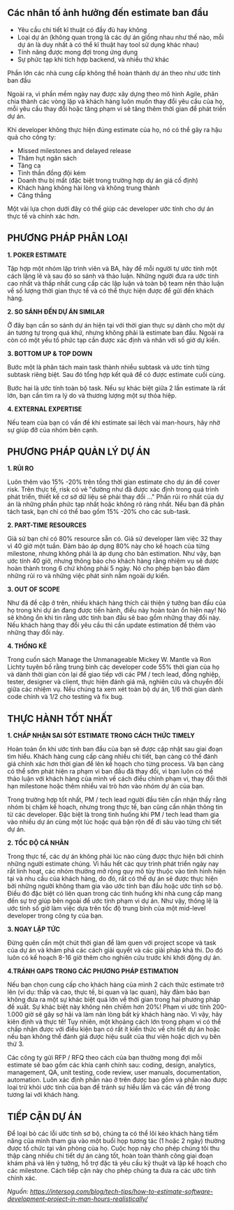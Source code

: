 ## Các nhân tố ảnh hưởng đến estimate ban đầu 
- Yêu cầu chi tiết kĩ thuật có đầy đủ hay không
- Loại dự án (không quan trọng là các dự án giống nhau như thế nào, mỗi dự án là duy nhất à có thể kĩ thuật hay tool sử dụng khác nhau)
- Tính năng được mong đợi trong ứng dụng
- Sự phức tạp khi tích hợp backend, và nhiều thứ khác

Phần lớn các nhà cung cấp không thể hoàn thành dự án theo như ước tính ban đầu 

Ngoài ra, vì phần mềm ngày nay được xây dựng theo mô hình Agile, phân chia thành các vòng lặp và khách hàng luôn muốn thay đổi yêu cầu của họ, mỗi yêu cầu thay đổi hoặc tăng phạm vi sẽ tăng thêm thời gian để phát triển dự án.

Khi developer không thực hiện đúng estimate của họ, nó có thể gây ra hậu quả cho công ty:

- Missed milestones and delayed release
- Thâm hụt ngân sách
- Tăng ca
- Tinh thần đồng đội kém
- Doanh thu bị mất (đặc biệt trong trường hợp dự án giá cố định)
- Khách hàng không hài lòng và không trung thành
- Căng thẳng

Một vài lựa chọn dưới đây có thể giúp các developer ước tính cho dự án thực tế và chính xác hơn.

## PHƯƠNG PHÁP PHÂN LOẠI
**1. POKER ESTIMATE**

Tập hợp một nhóm lập trình viên và BA, hãy để mỗi người tự ước tính một cách lặng lẽ và sau đó so sánh và thảo luận. Những người đưa ra ước tính cao nhất và thấp nhất cung cấp các lập luận và toàn bộ team nên thảo luận về số lượng thời gian thực tế và có thể thực hiện được để gửi đến khách hàng.

**2. SO SÁNH ĐẾN DỰ ÁN SIMILAR**

Ở đây bạn cần so sánh dự án hiện tại với thời gian thực sự dành cho một dự án tương tự trong quá khứ, nhưng không phải là estimate ban đầu. Ngoài ra còn có một yếu tố phức tạp cần được xác định và nhân với số giờ dự kiến.

**3. BOTTOM UP & TOP DOWN**

Bước một là phân tách main task thành nhiều subtask và ước tính từng subtask riêng biệt. Sau đó tổng hợp kết quả để có được estimate cuối cùng.

Bước hai là ước tính toàn bộ task. Nếu sự khác biệt giữa 2 lần estimate là rất lớn, bạn cần tìm ra lý do và thương lượng một sự thỏa hiệp.

**4. EXTERNAL EXPERTISE**

Nếu team của bạn có vấn đề khi estimate sai lêch vài man-hours, hãy nhờ sự giúp đỡ của nhóm bên cạnh.

## PHƯƠNG PHÁP QUẢN LÝ DỰ ÁN
**1. RỦI RO**

Luôn thêm vào 15% -20% trên tổng thời gian estimate cho dự án để cover risk. Trên thực tế, risk có vẻ "dường như đã được xác định trong quá trình phát triển, thiết kế cơ sở dữ liệu sẽ phải thay đổi ..." Phần rủi ro nhất của dự án là những phần phức tạp nhất hoặc không rõ ràng nhất. Nếu bạn đã phân tách task, bạn chỉ có thể bao gồm 15% -20% cho các sub-task.

**2. PART-TIME RESOURCES**

Giả sử bạn chỉ có 80% resource sẵn có. Giả sử developer làm việc 32 thay vì 40 giờ một tuần. Đảm bảo áp dụng 80% này cho kế hoạch của từng milestone, nhưng không phải là áp dụng cho bản estimation. Như vậy, bạn ước tính 40 giờ, nhưng thông báo cho khách hàng rằng nhiệm vụ sẽ được hoàn thành trong 6 chứ không phải 5 ngày. Nó cho phép bạn bảo đảm những rủi ro và những việc phát sinh nằm ngoài dự kiến.

**3. OUT OF SCOPE**

Như đã đề cập ở trên, nhiều khách hàng thích cải thiện ý tưởng ban đầu của họ trong khi dự án đang được tiến hành, điều này hoàn toàn ổn hiện nay! Nó sẽ không ổn khi tin rằng ước tính ban đầu sẽ bao gồm những thay đổi này. Nếu khách hàng thay đổi yêu cầu thì cần update estimation để thêm vào những thay đổi này.

**4. THỐNG KÊ**

Trong cuốn sách Manage the Unmanageable Mickey W. Mantle và Ron Lichty tuyên bố rằng trung bình các developer code 55% thời gian của họ và dành thời gian còn lại để giao tiếp với các PM / tech lead, đồng nghiệp, tester, designer và client, thực hiện đánh giá mã, nghiên cứu và chuyển đổi giữa các nhiệm vụ. Nếu chúng ta xem xét toàn bộ dự án, 1/6 thời gian dành code chính và 1/2 cho testing và fix bug. 

## THỰC HÀNH TỐT NHẤT

**1. CHẤP NHẬN SAI SÓT ESTIMATE TRONG CÁCH THỨC TIMELY**

Hoàn toàn ổn khi ước tính ban đầu của bạn sẽ được cập nhật sau giai đoạn tìm hiểu. Khách hàng cung cấp càng nhiều chi tiết, bạn càng có thể đánh giá chính xác hơn thời gian để lên kế hoạch cho từng process. Và bạn càng có thể sớm phát hiện ra phạm vi ban đầu đã thay đổi, vì bạn luôn có thể thảo luận với khách hàng của mình về cách điều chỉnh phạm vi, thay đổi thời hạn milestone hoặc thêm nhiều vai trò hơn vào nhóm dự án của bạn.

Trong trường hợp tốt nhất, PM / tech lead người đầu tiên cần nhận thấy rằng nhóm bị chậm kế hoạch, nhưng trong thực tế, bạn cũng cần nhận thông tin từ các developer. Đặc biệt là trong tình huống khi PM / tech lead tham gia vào nhiều dự án cùng một lúc hoặc quá bận rộn để đi sâu vào từng chi tiết dự án.

**2. TỐC ĐỘ CÁ NHÂN**

Trong thực tế, các dự án không phải lúc nào cũng được thực hiện bởi chính những người estimate chúng. Vì hầu hết các quy trình phát triển ngày nay rất linh hoạt, các nhóm thường mở rộng quy mô tùy thuộc vào tình hình hiện tại và nhu cầu của khách hàng, do đó, rất có thể dự án sẽ được thực hiện bởi những người không tham gia vào ước tính ban đầu hoặc ước tính sơ bộ. Điều đó đặc biệt có liên quan trong các tình huống khi nhà cung cấp mang đến sự trợ giúp bên ngoài để ước tính phạm vi dự án. Như vậy, thông lệ là ước tính số giờ làm việc dựa trên tốc độ trung bình của một mid-level developer trong công ty của bạn.

**3. NGAY LẬP TỨC**

Đừng quên cần một chút thời gian để làm quen với project scope và task của dự án và khám phá các cách giải quyết và các giải pháp khả thi. Do đó luôn có kế hoạch 8-16 giờ thêm cho nghiên cứu trước khi khởi động dự án.

**4.TRÁNH GAPS TRONG CÁC PHƯƠNG PHÁP ESTIMATION**

Nếu bạn chọn cung cấp cho khách hàng của mình 2 cách thức estimate trở lên (ví dụ: thấp và cao, thực tế, bi quan và lạc quan), hãy đảm bảo bạn không đưa ra một sự khác biệt quá lớn về thời gian trong hai phương pháp đề xuất. Sự khác biệt này không nên chiếm hơn 20%! Phạm vi ước tính 200-1.000 giờ sẽ gây sợ hãi và làm nản lòng bất kỳ khách hàng nào. Vì vậy, hãy kiên định và thực tế! Tuy nhiên, một khoảng cách lớn trong phạm vi có thể chấp nhận được với điều kiện bạn có rất ít kiến thức về chi tiết dự án hoặc nếu bạn không thể đánh giá được hiệu suất của thư viện hoặc dịch vụ bên thứ 3.

Các công ty gửi RFP / RFQ theo cách của bạn thường mong đợi mỗi estimate sẽ bao gồm các khía cạnh chính sau: coding, design, analytics, management, QA, unit testing, code review, user manuals, documentation, automation. Luôn xác định phần nào ở trên được bao gồm và phần nào được loại trừ khỏi ước tính của bạn để tránh sự hiểu lầm và các vấn đề trong tương lai với khách hàng.

## TIẾP CẬN DỰ ÁN
Để loại bỏ các lỗi ước tính sơ bộ, chúng ta có thể lôi kéo khách hàng tiềm năng của mình tham gia vào một buổi họp tương tác (1 hoặc 2 ngày) thường được tổ chức tại văn phòng của họ. Cuộc họp này cho phép chúng tôi thu thập càng nhiều chi tiết dự án càng tốt, hoàn toàn thành công giai đoạn khám phá và lên ý tưởng, hỗ trợ đặc tả yêu cầu kỹ thuật và lập kế hoạch cho các milestone. Cách tiếp cận này cho phép chúng ta đưa ra các ước tính chính xác.

*Nguồn: https://intersog.com/blog/tech-tips/how-to-estimate-software-development-project-in-man-hours-realistically/*